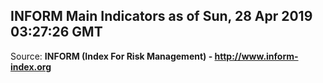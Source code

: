 ## INFORM Main Indicators as of Sun, 28 Apr 2019 03:27:26 GMT

Source: **INFORM (Index For Risk Management) - http://www.inform-index.org**